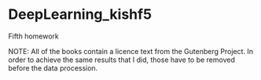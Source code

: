 # DeepLearning_kishf5
Fifth homework

NOTE: All of the books contain a licence text from the Gutenberg Project. In order to achieve the same results that I did, those have to be removed before the data procession.
